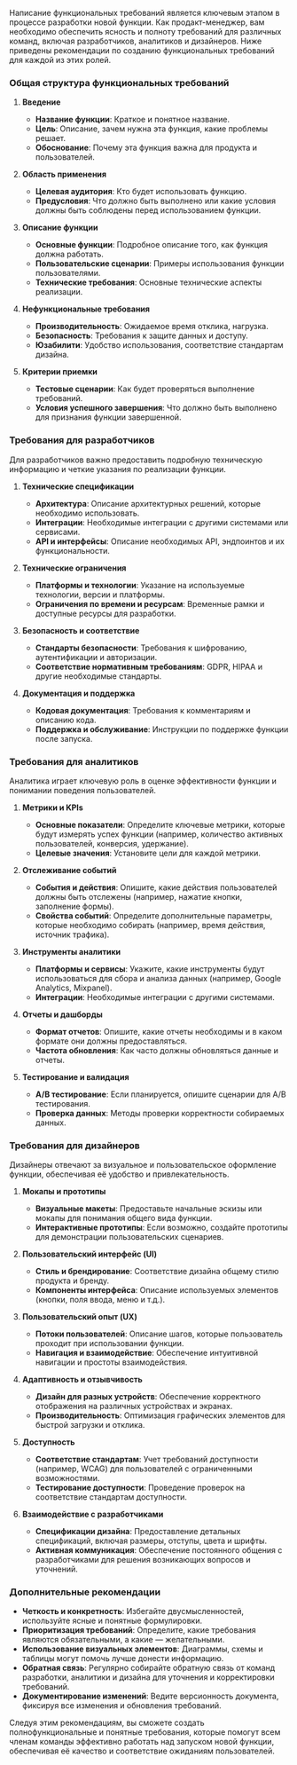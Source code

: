Написание функциональных требований является ключевым этапом в процессе разработки новой функции. Как продакт-менеджер, вам необходимо обеспечить ясность и полноту требований для различных команд, включая разработчиков, аналитиков и дизайнеров. Ниже приведены рекомендации по созданию функциональных требований для каждой из этих ролей.

### Общая структура функциональных требований

1. **Введение**
    
    - **Название функции**: Краткое и понятное название.
    - **Цель**: Описание, зачем нужна эта функция, какие проблемы решает.
    - **Обоснование**: Почему эта функция важна для продукта и пользователей.
2. **Область применения**
    
    - **Целевая аудитория**: Кто будет использовать функцию.
    - **Предусловия**: Что должно быть выполнено или какие условия должны быть соблюдены перед использованием функции.
3. **Описание функции**
    
    - **Основные функции**: Подробное описание того, как функция должна работать.
    - **Пользовательские сценарии**: Примеры использования функции пользователями.
    - **Технические требования**: Основные технические аспекты реализации.
4. **Нефункциональные требования**
    
    - **Производительность**: Ожидаемое время отклика, нагрузка.
    - **Безопасность**: Требования к защите данных и доступу.
    - **Юзабилити**: Удобство использования, соответствие стандартам дизайна.
5. **Критерии приемки**
    
    - **Тестовые сценарии**: Как будет проверяться выполнение требований.
    - **Условия успешного завершения**: Что должно быть выполнено для признания функции завершенной.

### Требования для разработчиков

Для разработчиков важно предоставить подробную техническую информацию и четкие указания по реализации функции.

1. **Технические спецификации**
    
    - **Архитектура**: Описание архитектурных решений, которые необходимо использовать.
    - **Интеграции**: Необходимые интеграции с другими системами или сервисами.
    - **API и интерфейсы**: Описание необходимых API, эндпоинтов и их функциональности.
2. **Технические ограничения**
    
    - **Платформы и технологии**: Указание на используемые технологии, версии и платформы.
    - **Ограничения по времени и ресурсам**: Временные рамки и доступные ресурсы для разработки.
3. **Безопасность и соответствие**
    
    - **Стандарты безопасности**: Требования к шифрованию, аутентификации и авторизации.
    - **Соответствие нормативным требованиям**: GDPR, HIPAA и другие необходимые стандарты.
4. **Документация и поддержка**
    
    - **Кодовая документация**: Требования к комментариям и описанию кода.
    - **Поддержка и обслуживание**: Инструкции по поддержке функции после запуска.

### Требования для аналитиков

Аналитика играет ключевую роль в оценке эффективности функции и понимании поведения пользователей.

1. **Метрики и KPIs**
    
    - **Основные показатели**: Определите ключевые метрики, которые будут измерять успех функции (например, количество активных пользователей, конверсия, удержание).
    - **Целевые значения**: Установите цели для каждой метрики.
2. **Отслеживание событий**
    
    - **События и действия**: Опишите, какие действия пользователей должны быть отслежены (например, нажатие кнопки, заполнение формы).
    - **Свойства событий**: Определите дополнительные параметры, которые необходимо собирать (например, время действия, источник трафика).
3. **Инструменты аналитики**
    
    - **Платформы и сервисы**: Укажите, какие инструменты будут использоваться для сбора и анализа данных (например, Google Analytics, Mixpanel).
    - **Интеграции**: Необходимые интеграции с другими системами.
4. **Отчеты и дашборды**
    
    - **Формат отчетов**: Опишите, какие отчеты необходимы и в каком формате они должны предоставляться.
    - **Частота обновления**: Как часто должны обновляться данные и отчеты.
5. **Тестирование и валидация**
    
    - **A/B тестирование**: Если планируется, опишите сценарии для A/B тестирования.
    - **Проверка данных**: Методы проверки корректности собираемых данных.

### Требования для дизайнеров

Дизайнеры отвечают за визуальное и пользовательское оформление функции, обеспечивая её удобство и привлекательность.

1. **Мокапы и прототипы**
    
    - **Визуальные макеты**: Предоставьте начальные эскизы или мокапы для понимания общего вида функции.
    - **Интерактивные прототипы**: Если возможно, создайте прототипы для демонстрации пользовательских сценариев.
2. **Пользовательский интерфейс (UI)**
    
    - **Стиль и брендирование**: Соответствие дизайна общему стилю продукта и бренду.
    - **Компоненты интерфейса**: Описание используемых элементов (кнопки, поля ввода, меню и т.д.).
3. **Пользовательский опыт (UX)**
    
    - **Потоки пользователей**: Описание шагов, которые пользователь проходит при использовании функции.
    - **Навигация и взаимодействие**: Обеспечение интуитивной навигации и простоты взаимодействия.
4. **Адаптивность и отзывчивость**
    
    - **Дизайн для разных устройств**: Обеспечение корректного отображения на различных устройствах и экранах.
    - **Производительность**: Оптимизация графических элементов для быстрой загрузки и отклика.
5. **Доступность**
    
    - **Соответствие стандартам**: Учет требований доступности (например, WCAG) для пользователей с ограниченными возможностями.
    - **Тестирование доступности**: Проведение проверок на соответствие стандартам доступности.
6. **Взаимодействие с разработчиками**
    
    - **Спецификации дизайна**: Предоставление детальных спецификаций, включая размеры, отступы, цвета и шрифты.
    - **Активная коммуникация**: Обеспечение постоянного общения с разработчиками для решения возникающих вопросов и уточнений.

### Дополнительные рекомендации

- **Четкость и конкретность**: Избегайте двусмысленностей, используйте ясные и понятные формулировки.
- **Приоритизация требований**: Определите, какие требования являются обязательными, а какие — желательными.
- **Использование визуальных элементов**: Диаграммы, схемы и таблицы могут помочь лучше донести информацию.
- **Обратная связь**: Регулярно собирайте обратную связь от команд разработки, аналитики и дизайна для уточнения и корректировки требований.
- **Документирование изменений**: Ведите версионность документа, фиксируя все изменения и обновления требований.

Следуя этим рекомендациям, вы сможете создать полнофункциональные и понятные требования, которые помогут всем членам команды эффективно работать над запуском новой функции, обеспечивая её качество и соответствие ожиданиям пользователей.